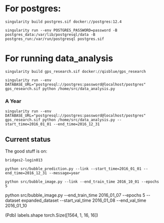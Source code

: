 # For postgres:
```
singularity build postgres.sif docker://postgres:12.4
```


```
singularity run --env POSTGRES_PASSWORD=password -B postgres_data:/var/lib/postgresql/data -B postgres_run:/var/run/postgresql postgres.sif
```
# For running data_analysis
```
singularity build gps_research.sif docker://qisblue/gps_research
```

```
singularity run --env DATABASE_URL="postgresql://postgres:password@localhost/postgres" gps_research.sif python /home/src/data_analysis.py
```

### A Year
```
singularity run --env DATABASE_URL="postgresql://postgres:password@localhost/postgres" gps_research.sif python /home/src/data_analysis.py --start_time=2016_01_01 --end_time=2016_12_31
```

## Current status

The good stuff is on:
```
bridges2-login013
```

```
python src/bubble_prediction.py --link --start_time=2016_01_01 --end_time=2016_12_31 --message=year
```

```
python src/bubble_image.py --link --end_train_time 2016_10_01 --epochs 5
```

python src/bubble_image.py --end_train_time 2016_01_07 --epochs 5 --dataset expanded_dataset --start_val_time 2016_01_08 --end_val_time 2016_01_10

(Pdb) labels.shape
torch.Size([1564, 1, 16, 16])